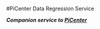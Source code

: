 #PiCenter Data Regression Service

**_Companion service to [PiCenter](https://github.com/rjojjr/PiCenter)_**